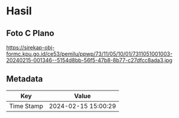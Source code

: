 # Hasil

## Foto C Plano

https://sirekap-obj-formc.kpu.go.id/ce53/pemilu/ppwp/73/11/05/10/01/7311051001003-20240215-001346--5154d8bb-56f5-47b8-8b77-c27dfcc8ada3.jpg


## Metadata

| Key        | Value               |
| ---------- | ------------------- |
| Time Stamp | 2024-02-15 15:00:29 |



